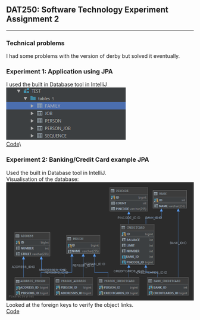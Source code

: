 ## DAT250: Software Technology Experiment Assignment 2
---
### Technical problems
I had some problems with the version of derby but solved it eventually.

### Experiment 1: Application using JPA
I used the built in Database tool in IntelliJ\
![screenshot](img/img1.png)\
[Code](https://github.com/bernhus/dat250/tree/master/lab2/eclipselink/jpa-basic/src/main/java/no/hvl/dat250/jpa/basicexample/exp1)\
### Experiment 2: Banking/Credit Card example JPA
Used the built in Database tool in IntelliJ.\
Visualisation of the database:\
![screenshot](img/img2.png)\
Looked at the foreign keys to verify the object links.\
[Code](https://github.com/bernhus/dat250/tree/master/lab2/eclipselink/jpa-basic/src/main/java/no/hvl/dat250/jpa/basicexample/exp2)
